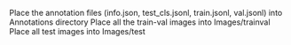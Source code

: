 
Place the annotation files (info.json, test_cls.jsonl, train.jsonl, val.jsonl) into Annotations directory
Place all the train-val images into Images/trainval
Place all test images into Images/test